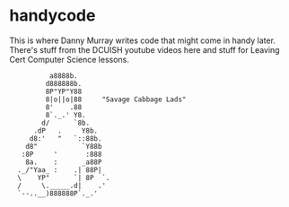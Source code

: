 # handycode


This is where Danny Murray writes code that might come in handy later. There's stuff from the DCUISH youtube videos here and stuff for Leaving Cert Computer Science lessons.






              a8888b.                
             d888888b.                  
             8P"YP"Y88                      
             8|o||o|88     "Savage Cabbage Lads"               
             8'    .88                   
             8`._.' Y8.                     
            d/      `8b.                    
          .dP   .     Y8b.                 
         d8:'   "   `::88b.                
        d8"           `Y88b                
       :8P     '       :888              
        8a.    :      _a88P              
      ._/"Yaa_ :    .| 88P|              
      \    YP"      `| 8P  `.       
      /     \._____.d|    .'        
      `--..__)888888P`._.'   


